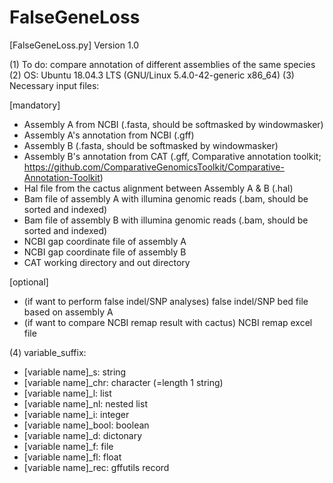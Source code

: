 # FalseGeneLoss
[FalseGeneLoss.py]
Version 1.0

(1) To do: compare annotation of different assemblies of the same species
(2) OS: Ubuntu 18.04.3 LTS (GNU/Linux 5.4.0-42-generic x86_64)
(3) Necessary input files:

[mandatory]
- Assembly A from NCBI (.fasta, should be softmasked by windowmasker)
- Assembly A's annotation from NCBI (.gff)
- Assembly B (.fasta, should be softmasked by windowmasker)
- Assembly B's annotation from CAT (.gff, Comparative annotation toolkit; https://github.com/ComparativeGenomicsToolkit/Comparative-Annotation-Toolkit)
- Hal file from the cactus alignment between Assembly A & B (.hal)
- Bam file of assembly A with illumina genomic reads (.bam, should be sorted and indexed)
- Bam file of assembly B with illumina genomic reads (.bam, should be sorted and indexed)
- NCBI gap coordinate file of assembly A
- NCBI gap coordinate file of assembly B
- CAT working directory and out directory

[optional]
- (if want to perform false indel/SNP analyses) false indel/SNP bed file based on assembly A
- (if want to compare NCBI remap result with cactus) NCBI remap excel file

(4) variable_suffix:
- [variable name]_s: string
- [variable name]_chr: character (=length 1 string)
- [variable name]_l: list
- [variable name]_nl: nested list
- [variable name]_i: integer
- [variable name]_bool: boolean
- [variable name]_d: dictonary
- [variable name]_f: file
- [variable name]_fl: float
- [variable name]_rec: gffutils record
